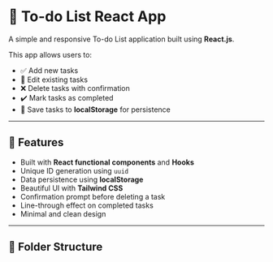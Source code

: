 # 📝 To-do List React App

A simple and responsive To-do List application built using **React.js**.

This app allows users to:

- ✅ Add new tasks  
- 📝 Edit existing tasks  
- ❌ Delete tasks with confirmation  
- ✔️ Mark tasks as completed  
- 💾 Save tasks to **localStorage** for persistence

---

## 🔧 Features

- Built with **React functional components** and **Hooks**
- Unique ID generation using `uuid`
- Data persistence using **localStorage**
- Beautiful UI with **Tailwind CSS**
- Confirmation prompt before deleting a task
- Line-through effect on completed tasks
- Minimal and clean design

---

## 📁 Folder Structure


 
